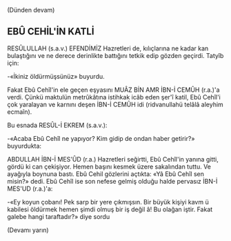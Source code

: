
(Dünden devam)

## EBÛ CEHİL'İN KATLİ

RESÛLULLAH (s.a.v.) EFENDİMİZ Hazret­leri de, kılıçlarına ne kadar kan bulaştığını ve ne derece derinlikte battığını tetkik edip göz­den geçirdi. Tatyîb için:

-«İkiniz öldürmüşsünüz» buyurdu.

Fakat Ebû Cehîl'in ele geçen eşyasını MUÂZ BİN AMR İBN-İ CEMÛH (r.a.)'a verdi. Çünkü maktulün metrûkâtına istihkak icâb eden şer'î katil, Ebû Cehîl'i çok yaralayan ve karnını deşen İBN-İ CEMÛH idi (ridvanullahü telâlâ aleyhim ecmaîn).

Bu esnada RESÛL-İ EKREM (s.a.v.):

-«Acaba Ebû Cehîl ne yapıyor? Kim gi­dip de ondan haber getirir?» buyurdukta:

ABDULLAH İBN-İ MES'ÛD (r.a.) Hazret­leri seğirtti, Ebû Cehîl'in yanına gitti, gördü ki can çekişiyor. Hemen başını kesmek üzere sa­kalından tuttu. Ve ayağıyla boynuna bastı. Ebû Cehil gözlerini açtıkta: «Yâ Ebû Cehîl sen misin?» dedi. Ebû Cehîl ise son nefese gelmiş olduğu halde pervasız İBN-İ MES'UD (r.a.)'a:

-«Ey koyun çobanı! Pek sarp bir yere çıkmışsın. Bir büyük kişiyi kavm ü kabilesi öldürmek hemen şimdi olmuş bir iş değil â! Bu olağan iştir. Fakat galebe hangi taraftadır?» diye sordu

(Devamı yarın)
